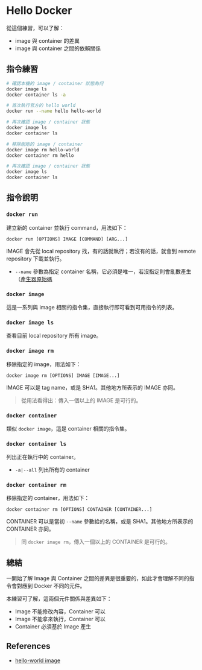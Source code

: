 # Hello Docker

從這個練習，可以了解：

* image 與 container 的差異
* image 與 container 之間的依賴關係

## 指令練習

```bash
# 確認本機的 image / container 狀態為何
docker image ls
docker container ls -a

# 首次執行官方的 hello world
docker run --name hello hello-world

# 再次確認 image / container 狀態
docker image ls
docker container ls

# 移除剛剛的 image / container
docker image rm hello-world
docker container rm hello

# 再次確認 image / container 狀態
docker image ls
docker container ls
```

## 指令說明

### `docker run`

建立新的 container 並執行 command，用法如下：

```
docker run [OPTIONS] IMAGE [COMMAND] [ARG...]
```

IMAGE 會先從 local repository 找，有的話就執行；若沒有的話，就會到 remote repository 下載並執行。

* `--name` 參數為指定 container 名稱，它必須是唯一，若沒指定則會亂數產生（[產生器原始碼](https://github.com/moby/moby/blob/master/pkg/namesgenerator/names-generator.go)

### `docker image`

這是一系列與 image 相關的指令集，直接執行即可看到可用指令的列表。

### `docker image ls`

查看目前 local repository 所有 image。

### `docker image rm`

移除指定的 image，用法如下：

```
docker image rm [OPTIONS] IMAGE [IMAGE...]
```

IMAGE 可以是 tag name，或是 SHA1。其他地方所表示的 IMAGE 亦同。

> 從用法看得出：傳入一個以上的 IMAGE 是可行的。

### `docker container`

類似 `docker image`，這是 container 相關的指令集。

### `docker container ls`

列出正在執行中的 container。

* `-a|--all` 列出所有的 container

### `docker container rm`

移除指定的 container，用法如下：

```
docker container rm [OPTIONS] CONTAINER [CONTAINER...]
```

CONTAINER 可以是當初 `--name` 參數給的名稱，或是 SHA1。其他地方所表示的 CONTAINER 亦同。

> 同 `docker image rm`，傳入一個以上的 CONTAINER 是可行的。

## 總結

一開始了解 Image 與 Container 之間的差異是很重要的，如此才會理解不同的指令會對應到 Docker 不同的元件。

本練習可了解，這兩個元件關係與差異如下：

* Image 不能修改內容，Container 可以
* Image 不能拿來執行，Container 可以
* Container 必須基於 Image 產生

## References

* [hello-world image](https://hub.docker.com/_/hello-world)
